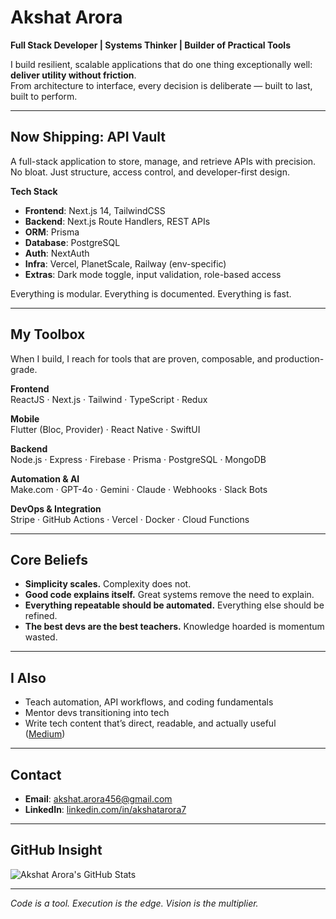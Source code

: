 # Akshat Arora

**Full Stack Developer | Systems Thinker | Builder of Practical Tools**

I build resilient, scalable applications that do one thing exceptionally well: **deliver utility without friction**.  
From architecture to interface, every decision is deliberate — built to last, built to perform.

---

## Now Shipping: API Vault

A full-stack application to store, manage, and retrieve APIs with precision.  
No bloat. Just structure, access control, and developer-first design.

**Tech Stack**  
- **Frontend**: Next.js 14, TailwindCSS  
- **Backend**: Next.js Route Handlers, REST APIs  
- **ORM**: Prisma  
- **Database**: PostgreSQL  
- **Auth**: NextAuth  
- **Infra**: Vercel, PlanetScale, Railway (env-specific)  
- **Extras**: Dark mode toggle, input validation, role-based access

Everything is modular. Everything is documented. Everything is fast.

---

## My Toolbox

When I build, I reach for tools that are proven, composable, and production-grade.


**Frontend**  
ReactJS · Next.js · Tailwind · TypeScript · Redux  

**Mobile**  
Flutter (Bloc, Provider) · React Native · SwiftUI  

**Backend**  
Node.js · Express · Firebase · Prisma · PostgreSQL · MongoDB  

**Automation & AI**  
Make.com · GPT-4o · Gemini · Claude · Webhooks · Slack Bots  

**DevOps & Integration**  
Stripe · GitHub Actions · Vercel · Docker · Cloud Functions  

---

## Core Beliefs

- **Simplicity scales.** Complexity does not.  
- **Good code explains itself.** Great systems remove the need to explain.  
- **Everything repeatable should be automated.** Everything else should be refined.  
- **The best devs are the best teachers.** Knowledge hoarded is momentum wasted.

---

## I Also

- Teach automation, API workflows, and coding fundamentals  
- Mentor devs transitioning into tech  
- Write tech content that’s direct, readable, and actually useful  
  ([Medium](https://medium.com/@akshat.arora456))

---

## Contact

- **Email**: [akshat.arora456@gmail.com](mailto:akshat.arora456@gmail.com)  
- **LinkedIn**: [linkedin.com/in/akshatarora7](https://www.linkedin.com/in/akshatarora7)

---

## GitHub Insight

![Akshat Arora's GitHub Stats](https://github-readme-stats.vercel.app/api?username=akshatarora7&show_icons=true&theme=vue)

---

*Code is a tool. Execution is the edge. Vision is the multiplier.*
